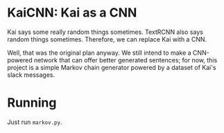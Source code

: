 # KaiCNN: Kai as a CNN

Kai says some really random things sometimes. TextRCNN also says random things sometimes. Therefore, we can replace Kai with a CNN.

Well, that was the original plan anyway. We still intend to make a CNN-powered network that can offer better generated sentences; for now, this project is a simple Markov chain generator powered by a dataset of Kai's slack messages.

# Running

Just run `markov.py`.
